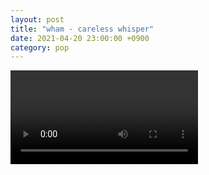 ```yaml
---
layout: post
title: "wham - careless whisper"
date: 2021-04-20 23:00:00 +0900
category: pop
---
```


<div class="video-container">
    <video id="player" class="video-js vjs-default-skin vjs-big-play-centered" data-json="/public/json/pop/wham - careless whisper.json"></video>
</div>

```
```